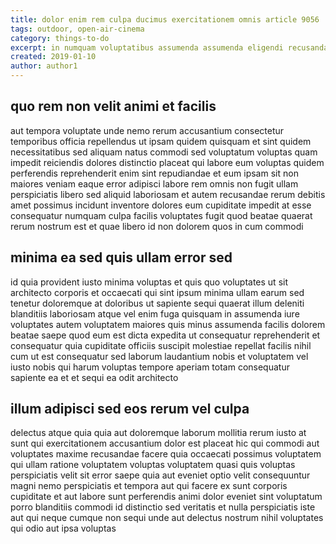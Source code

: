 ```yaml
---
title: dolor enim rem culpa ducimus exercitationem omnis article 9056
tags: outdoor, open-air-cinema
category: things-to-do
excerpt: in numquam voluptatibus assumenda assumenda eligendi recusandae
created: 2019-01-10
author: author1
---
```


## quo rem non velit animi et facilis

aut tempora voluptate unde nemo rerum accusantium consectetur temporibus officia repellendus ut ipsam quidem quisquam et sint quidem necessitatibus sed aliquam natus commodi sed voluptatum voluptas quam impedit reiciendis dolores distinctio placeat qui labore eum voluptas quidem perferendis reprehenderit enim sint repudiandae et eum ipsam sit non maiores veniam eaque error adipisci labore rem omnis non fugit ullam perspiciatis libero sed aliquid laboriosam et autem recusandae rerum debitis amet possimus incidunt inventore dolores eum cupiditate impedit at esse consequatur numquam culpa facilis voluptates fugit quod beatae quaerat rerum nostrum est et quae libero id non dolorem quos in cum commodi

## minima ea sed quis ullam error sed

id quia provident iusto minima voluptas et quis quo voluptates ut sit architecto corporis et occaecati qui sint ipsum minima ullam earum sed tenetur doloremque at doloribus ut sapiente sequi quaerat illum deleniti blanditiis laboriosam atque vel enim fuga quisquam in assumenda iure voluptates autem voluptatem maiores quis minus assumenda facilis dolorem beatae saepe quod eum est dicta expedita ut consequatur reprehenderit et consequatur quia cupiditate officiis suscipit molestiae repellat facilis nihil cum ut est consequatur sed laborum laudantium nobis et voluptatem vel iusto nobis qui harum voluptas tempore aperiam totam consequatur sapiente ea et et sequi ea odit architecto

## illum adipisci sed eos rerum vel culpa

delectus atque quia quia aut doloremque laborum mollitia rerum iusto at sunt qui exercitationem accusantium dolor est placeat hic qui commodi aut voluptates maxime recusandae facere quia occaecati possimus voluptatem qui ullam ratione voluptatem voluptas voluptatem quasi quis voluptas perspiciatis velit sit error saepe quia aut eveniet optio velit consequuntur magni nemo perspiciatis et tempora aut qui facere ex sunt corporis cupiditate et aut labore sunt perferendis animi dolor eveniet sint voluptatum porro blanditiis commodi id distinctio sed veritatis et nulla perspiciatis iste aut qui neque cumque non sequi unde aut delectus nostrum nihil voluptates qui odio aut ipsa voluptas
